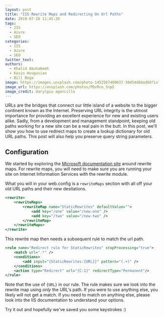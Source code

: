 ```yaml
---
layout: post
title: "IIS Rewrite Maps and Redirecting On Url Paths"
date: 2019-07-26 11:45:20
tags:
  - IIS
  - Azure
  - SEO
categories:
  - IIS
  - Azure
  - SEO
twitter_text:
authors:
  - Khalid Abuhakmeh
  - Kevin Hougasian
  - Bill Boga
image: https://images.unsplash.com/photo-1452567489037-30d54d84ad60?ixlib=rb-1.2.1&ixid=eyJhcHBfaWQiOjEyMDd9&auto=format&fit=crop&w=2581&q=80
image_url: https://unsplash.com/photos/PQvRco_SnpI
image_credit: darylgio agoncillo
---
```


URLs are the bridges that connect our little island of a website to the bigger continent known as the Internet. Preserving URL integrity is the utmost importance for providing an excellent experience for new and existing users alike. Sadly, from a development and management standpoint, keeping old paths working for a new site can be a real pain in the butt. In this post, we'll show you how to use redirect maps to create a lookup dictionary for old URL paths. This post will also help you preserve query string parameters.

## Configuration

We started by exploring the [Microsoft documentation site](https://docs.microsoft.com/en-us/iis/extensions/url-rewrite-module/using-rewrite-maps-in-url-rewrite-module) around rewrite maps. For rewrite maps, you will need to make sure you are running your site on Internet Information Services with the rewrite module.

What you will in your web.config is a `rewriteMaps` section with all off your old URL paths and their new desitations.

```xml
<rewrite>
    <rewriteMaps>
        <rewriteMap name="StaticRewrites" defaultValue="">
            <add key="/one" value="/new-one" />
            <add key="/two" value="/new-two" />
        </rewriteMap>
    </rewriteMaps>
</rewrite>
```

This rewrite map then needs a subsequent rule to match the url path.

```xml
<rule name="Redirect rule for StaticRewrites" stopProcessing="true">
    <match url=".*" />
    <conditions>
        <add input="{StaticRewrites:{URL}}" pattern="(.+)" />
    </conditions>
    <action type="Redirect" url="{C:1}" redirectType="Permanent"/>
</rule>
```

Note that the use of `{URL}` in our rule. The rule makes sure we look into the rewrite map using _only_ the URL's path. If you were to use anything else, you likely will not get a match. If you need to match on anything else, please look into the IIS documentation to understand your options.

Try it out and hopefully we've saved you some keystrokes :)
